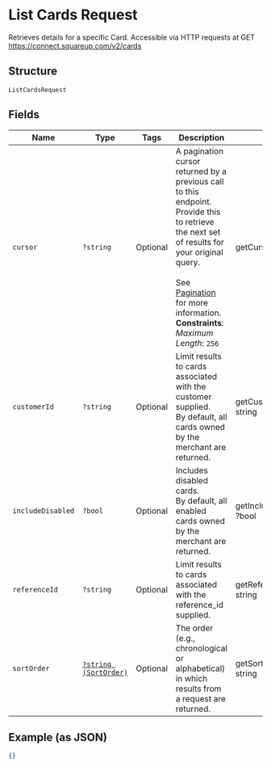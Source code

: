
# List Cards Request

Retrieves details for a specific Card. Accessible via
HTTP requests at GET https://connect.squareup.com/v2/cards

## Structure

`ListCardsRequest`

## Fields

| Name | Type | Tags | Description | Getter | Setter |
|  --- | --- | --- | --- | --- | --- |
| `cursor` | `?string` | Optional | A pagination cursor returned by a previous call to this endpoint.<br>Provide this to retrieve the next set of results for your original query.<br><br>See [Pagination](https://developer.squareup.com/docs/build-basics/common-api-patterns/pagination) for more information.<br>**Constraints**: *Maximum Length*: `256` | getCursor(): ?string | setCursor(?string cursor): void |
| `customerId` | `?string` | Optional | Limit results to cards associated with the customer supplied.<br>By default, all cards owned by the merchant are returned. | getCustomerId(): ?string | setCustomerId(?string customerId): void |
| `includeDisabled` | `?bool` | Optional | Includes disabled cards.<br>By default, all enabled cards owned by the merchant are returned. | getIncludeDisabled(): ?bool | setIncludeDisabled(?bool includeDisabled): void |
| `referenceId` | `?string` | Optional | Limit results to cards associated with the reference_id supplied. | getReferenceId(): ?string | setReferenceId(?string referenceId): void |
| `sortOrder` | [`?string (SortOrder)`](../../doc/models/sort-order.md) | Optional | The order (e.g., chronological or alphabetical) in which results from a request are returned. | getSortOrder(): ?string | setSortOrder(?string sortOrder): void |

## Example (as JSON)

```json
{}
```

